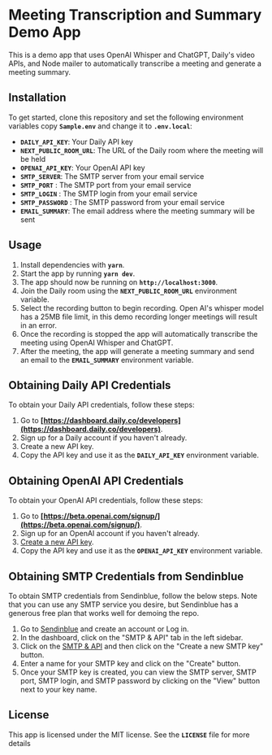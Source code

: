 # **Meeting Transcription and Summary Demo App**

This is a demo app that uses OpenAI Whisper and ChatGPT, Daily's video APIs, and Node mailer to automatically transcribe a meeting and generate a meeting summary.

## **Installation**

To get started, clone this repository and set the following environment variables copy **`Sample.env`** and change it to **`.env.local`**:

- **`DAILY_API_KEY`**: Your Daily API key
- **`NEXT_PUBLIC_ROOM_URL`**: The URL of the Daily room where the meeting will be held
- **`OPENAI_API_KEY`**: Your OpenAI API key
- **`SMTP_SERVER`**: The SMTP server from your email service
- **`SMTP_PORT`** : The SMTP port from your email service
- **`SMTP_LOGIN`** : The SMTP login from your email service
- **`SMTP_PASSWORD`** : The SMTP password from your email service
- **`EMAIL_SUMMARY`**: The email address where the meeting summary will be sent

## **Usage**

1. Install dependencies with **`yarn`**.
2. Start the app by running **`yarn dev`**.
3. The app should now be running on **`http://localhost:3000`**.
4. Join the Daily room using the **`NEXT_PUBLIC_ROOM_URL`** environment variable.
5. Select the recording button to begin recording. Open AI's whisper model has a 25MB file limit, in this demo recording longer meetings will result in an error.
6. Once the recording is stopped the app will automatically transcribe the meeting using OpenAI Whisper and ChatGPT.
7. After the meeting, the app will generate a meeting summary and send an email to the **`EMAIL_SUMMARY`** environment variable.

## **Obtaining Daily API Credentials**

To obtain your Daily API credentials, follow these steps:

1. Go to **[https://dashboard.daily.co/developers](https://dashboard.daily.co/developers)**.
2. Sign up for a Daily account if you haven't already.
3. Create a new API key.
4. Copy the API key and use it as the **`DAILY_API_KEY`** environment variable.

## **Obtaining OpenAI API Credentials**

To obtain your OpenAI API credentials, follow these steps:

1. Go to **[https://beta.openai.com/signup/](https://beta.openai.com/signup/)**.
2. Sign up for an OpenAI account if you haven't already.
3. [Create a new API key](https://platform.openai.com/account/api-keys).
4. Copy the API key and use it as the **`OPENAI_API_KEY`** environment variable.

## **Obtaining SMTP Credentials from Sendinblue**

To obtain SMTP credentials from Sendinblue, follow the below steps. Note that you can use any SMTP service you desire, but Sendinblue has a generous free plan that works well for demoing the repo.

1. Go to [Sendinblue](https://www.sendinblue.com/) and create an account or Log in.
2. In the dashboard, click on the "SMTP & API" tab in the left sidebar.
3. Click on the [SMTP & API](https://app.sendinblue.com/settings/keys/smtp) and then click on the "Create a new SMTP key" button.
4. Enter a name for your SMTP key and click on the "Create" button.
5. Once your SMTP key is created, you can view the SMTP server, SMTP port, SMTP login, and SMTP password by clicking on the "View" button next to your key name.

## **License**

This app is licensed under the MIT license. See the **`LICENSE`** file for more details
